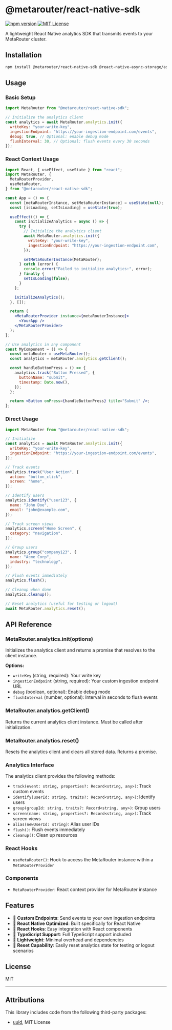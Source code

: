 # @metarouter/react-native-sdk

[![npm version](https://img.shields.io/npm/v/@metarouter/react-native-sdk)](https://www.npmjs.com/package/@metarouter/react-native-sdk)
[![MIT License](https://img.shields.io/badge/license-MIT-blue.svg)](./LICENSE)

A lightweight React Native analytics SDK that transmits events to your MetaRouter cluster.

## Installation

```sh
npm install @metarouter/react-native-sdk @react-native-async-storage/async-storage react-native-device-info
```

## Usage

### Basic Setup

```js
import MetaRouter from "@metarouter/react-native-sdk";

// Initialize the analytics client
const analytics = await MetaRouter.analytics.init({
  writeKey: "your-write-key",
  ingestionEndpoint: "https://your-ingestion-endpoint.com/events",
  debug: true, // Optional: enable debug mode
  flushInterval: 30, // Optional: flush events every 30 seconds
});
```

### React Context Usage

```jsx
import React, { useEffect, useState } from "react";
import MetaRouter, {
  MetaRouterProvider,
  useMetaRouter,
} from "@metarouter/react-native-sdk";

const App = () => {
  const [metaRouterInstance, setMetaRouterInstance] = useState(null);
  const [isLoading, setIsLoading] = useState(true);

  useEffect(() => {
    const initializeAnalytics = async () => {
      try {
        // Initialize the analytics client
        await MetaRouter.analytics.init({
          writeKey: "your-write-key",
          ingestionEndpoint: "https://your-ingestion-endpoint.com",
        });

        setMetaRouterInstance(MetaRouter);
      } catch (error) {
        console.error("Failed to initialize analytics:", error);
      } finally {
        setIsLoading(false);
      }
    };

    initializeAnalytics();
  }, []);

  return (
    <MetaRouterProvider instance={metaRouterInstance}>
      <YourApp />
    </MetaRouterProvider>
  );
};

// Use analytics in any component
const MyComponent = () => {
  const metaRouter = useMetaRouter();
  const analytics = metaRouter.analytics.getClient();

  const handleButtonPress = () => {
    analytics.track("Button Pressed", {
      buttonName: "submit",
      timestamp: Date.now(),
    });
  };

  return <Button onPress={handleButtonPress} title="Submit" />;
};
```

### Direct Usage

```js
import MetaRouter from "@metarouter/react-native-sdk";

// Initialize
const analytics = await MetaRouter.analytics.init({
  writeKey: "your-write-key",
  ingestionEndpoint: "https://your-ingestion-endpoint.com/events",
});

// Track events
analytics.track("User Action", {
  action: "button_click",
  screen: "home",
});

// Identify users
analytics.identify("user123", {
  name: "John Doe",
  email: "john@example.com",
});

// Track screen views
analytics.screen("Home Screen", {
  category: "navigation",
});

// Group users
analytics.group("company123", {
  name: "Acme Corp",
  industry: "technology",
});

// Flush events immediately
analytics.flush();

// Cleanup when done
analytics.cleanup();

// Reset analytics (useful for testing or logout)
await MetaRouter.analytics.reset();
```

## API Reference

### MetaRouter.analytics.init(options)

Initializes the analytics client and returns a promise that resolves to the client instance.

**Options:**

- `writeKey` (string, required): Your write key
- `ingestionEndpoint` (string, required): Your custom ingestion endpoint URL
- `debug` (boolean, optional): Enable debug mode
- `flushInterval` (number, optional): Interval in seconds to flush events

### MetaRouter.analytics.getClient()

Returns the current analytics client instance. Must be called after initialization.

### MetaRouter.analytics.reset()

Resets the analytics client and clears all stored data. Returns a promise.

### Analytics Interface

The analytics client provides the following methods:

- `track(event: string, properties?: Record<string, any>)`: Track custom events
- `identify(userId: string, traits?: Record<string, any>)`: Identify users
- `group(groupId: string, traits?: Record<string, any>)`: Group users
- `screen(name: string, properties?: Record<string, any>)`: Track screen views
- `alias(newUserId: string)`: Alias user IDs
- `flush()`: Flush events immediately
- `cleanup()`: Clean up resources

### React Hooks

- `useMetaRouter()`: Hook to access the MetaRouter instance within a `MetaRouterProvider`

### Components

- `MetaRouterProvider`: React context provider for MetaRouter instance

## Features

- 🎯 **Custom Endpoints**: Send events to your own ingestion endpoints
- 📱 **React Native Optimized**: Built specifically for React Native
- 🎣 **React Hooks**: Easy integration with React components
- 🔧 **TypeScript Support**: Full TypeScript support included
- 🚀 **Lightweight**: Minimal overhead and dependencies
- 🔄 **Reset Capability**: Easily reset analytics state for testing or logout scenarios

## License

MIT

---

## Attributions

This library includes code from the following third-party packages:

- [uuid](https://github.com/uuidjs/uuid), MIT License
